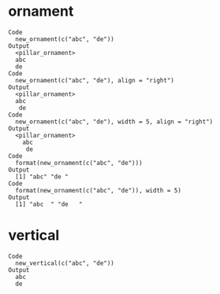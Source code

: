# ornament

    Code
      new_ornament(c("abc", "de"))
    Output
      <pillar_ornament>
      abc
      de 
    Code
      new_ornament(c("abc", "de"), align = "right")
    Output
      <pillar_ornament>
      abc
       de
    Code
      new_ornament(c("abc", "de"), width = 5, align = "right")
    Output
      <pillar_ornament>
        abc
         de
    Code
      format(new_ornament(c("abc", "de")))
    Output
      [1] "abc" "de "
    Code
      format(new_ornament(c("abc", "de")), width = 5)
    Output
      [1] "abc  " "de   "

# vertical

    Code
      new_vertical(c("abc", "de"))
    Output
      abc
      de

